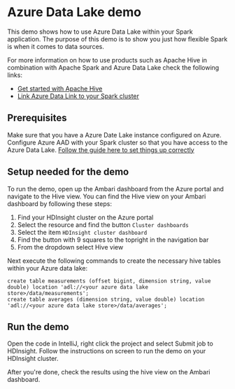 # Azure Data Lake demo
This demo shows how to use Azure Data Lake within your Spark application.
The purpose of this demo is to show you just how flexible Spark is when it
comes to data sources.

For more information on how to use products such as Apache Hive in combination
with Apache Spark and Azure Data Lake check the following links:

 - [Get started with Apache Hive](https://cwiki.apache.org/confluence/display/Hive/GettingStarted)
 - [Link Azure Data Link to your Spark cluster](https://azure.microsoft.com/en-us/documentation/articles/data-lake-store-hdinsight-hadoop-use-portal/)

## Prerequisites
Make sure that you have a Azure Date Lake instance configured on Azure.
Configure Azure AAD with your Spark cluster so that you have access to the
Azure Data Lake.
[Follow the guide here to set things up correctly](https://azure.microsoft.com/en-us/documentation/articles/data-lake-store-hdinsight-hadoop-use-portal/)

## Setup needed for the demo
To run the demo, open up the Ambari dashboard from the Azure portal and navigate to the Hive view.
You can find the Hive view on your Ambari dashboard by following these steps:

 1. Find your HDInsight cluster on the Azure portal
 2. Select the resource and find the button `Cluster dashboards`
 3. Select the item `HDInsight cluster dashboard`
 4. Find the button with 9 squares to the topright in the navigation bar
 5. From the dropdown select Hive view

Next execute the following commands to create the necessary hive tables
within your Azure data lake:

```
create table measurements (offset bigint, dimension string, value double) location 'adl://<your azure data lake store>/data/measurements';
create table averages (dimension string, value double) location 'adl://<your azure data lake store>/data/averages';
```

## Run the demo
Open the code in IntelliJ, right click the project and select
Submit job to HDInsight. Follow the instructions on screen to run the
demo on your HDInsight cluster.

After you're done, check the results using the hive view
on the Ambari dashboard.
